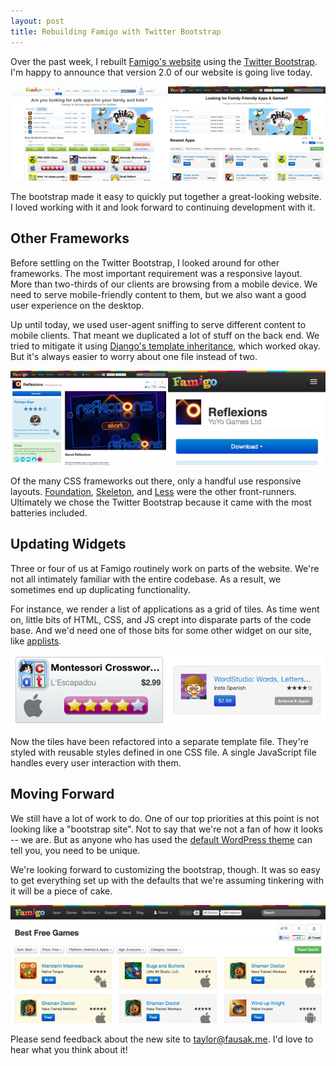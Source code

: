 ```yaml
---
layout: post
title: Rebuilding Famigo with Twitter Bootstrap
---
```


Over the past week, I rebuilt [Famigo's website][1] using the
[Twitter Bootstrap][2]. I'm happy to announce that version 2.0 of
our website is going live today.

[![Famigo][3]][1]

The bootstrap made it easy to quickly put together a great-looking
website. I loved working with it and look forward to continuing
development with it.

## Other Frameworks

Before settling on the Twitter Bootstrap, I looked around for other
frameworks. The most important requirement was a responsive layout.
More than two-thirds of our clients are browsing from a mobile
device. We need to serve mobile-friendly content to them, but we
also want a good user experience on the desktop.

Up until today, we used user-agent sniffing to serve different
content to mobile clients. That meant we duplicated a lot of stuff
on the back end. We tried to mitigate it using [Django's template
inheritance][4], which worked okay. But it's always easier to worry
about one file instead of two.

[![Reflexions][5]][14]

Of the many CSS frameworks out there, only a handful use responsive
layouts. [Foundation][6], [Skeleton][7], and [Less][8] were the
other front-runners. Ultimately we chose the Twitter Bootstrap
because it came with the most batteries included.

## Updating Widgets

Three or four of us at Famigo routinely work on parts of the website.
We're not all intimately familiar with the entire codebase. As a
result, we sometimes end up duplicating functionality.

For instance, we render a list of applications as a grid of tiles.
As time went on, little bits of HTML, CSS, and JS crept into disparate
parts of the code base. And we'd need one of those bits for some
other widget on our site, like [applists][9].

![Comparison of app tiles][10]

Now the tiles have been refactored into a separate template file.
They're styled with reusable styles defined in one CSS file. A
single JavaScript file handles every user interaction with them.

## Moving Forward

We still have a lot of work to do. One of our top priorities at
this point is not looking like a "bootstrap site". Not to say that
we're not a fan of how it looks -- we are. But as anyone who has
used the [default WordPress theme][11] can tell you, you need to
be unique.

We're looking forward to customizing the bootstrap, though. It was
so easy to get everything set up with the defaults that we're
assuming tinkering with it will be a piece of cake.

[![Best Free Games][12]][15]

Please send feedback about the new site to [taylor@fausak.me][13].
I'd love to hear what you think about it!

[1]: http://www.famigo.com/
[2]: http://twitter.github.com/bootstrap/
[3]: /static/images/2012-02-08-figure-1.png
[4]: https://docs.djangoproject.com/en/1.3/topics/templates/#template-inheritance
[5]: /static/images/2012-02-08-figure-2.png
[6]: http://foundation.zurb.com/
[7]: http://www.getskeleton.com/
[8]: http://lessframework.com/
[9]: /2011/11/02/applists-playlists-for-your-apps/
[10]: /static/images/2012-02-08-figure-3.png
[11]: http://wordpress.org/extend/themes/default
[12]: /static/images/2012-02-08-figure-4.png
[13]: mailto:taylor@fausak.me
[14]: http://www.famigo.com/app/reflexions/
[15]: http://www.famigo.com/best-free-games/
